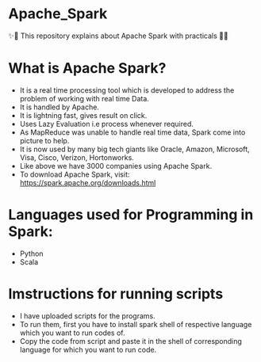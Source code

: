 # Apache_Spark
:sparkles::tada: This repository explains about Apache Spark with practicals :tada::sparkles:

# What is Apache Spark?

- It is a real time processing tool which is developed to address the problem of working with real time Data.
- It is handled by Apache. 
- It is lightning fast, gives result on click.
- Uses Lazy Evaluation i.e process whenever required.
- As MapReduce was unable to handle real time data, Spark come into picture to help.
- It is now used by many big tech giants like Oracle, Amazon, Microsoft, Visa, Cisco, Verizon, Hortonworks.
- Like above we have 3000 companies using Apache Spark.
- To download Apache Spark, visit: https://spark.apache.org/downloads.html

# Languages used for Programming in Spark:

- Python
- Scala

# Imstructions for running scripts

- I have uploaded scripts for the programs.
- To run them, first you have to install spark shell of respective language which you want to run codes of.
- Copy the code from script and paste it in the shell of corresponding language for which you want to run code.
